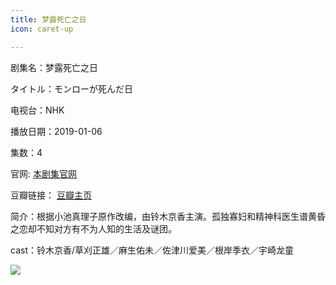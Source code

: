 ```yaml
---
title: 梦露死亡之日
icon: caret-up

---
```


剧集名：梦露死亡之日

タイトル：モンローが死んだ日

电视台：NHK

播放日期：2019-01-06

集数：4

官网: [本剧集官网](https://www2.nhk.or.jp/archives/movies/?id=D0009051026_00000)

豆瓣链接： [豆瓣主页](https://movie.douban.com/subject/30358037/)


简介：根据小池真理子原作改编，由铃木京香主演。孤独寡妇和精神科医生谱黄昏之恋却不知对方有不为人知的生活及谜团。

cast：铃木京香/草刈正雄／麻生佑未／佐津川爱美／根岸季衣／宇崎龙童

![](https://listpic.tsgsanjiao.com/2019/2019mlszr.jpg)